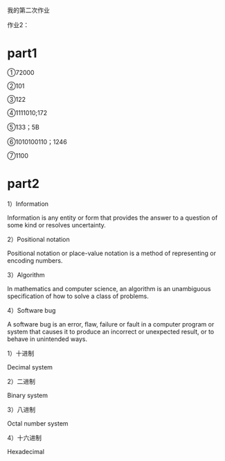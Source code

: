 我的第二次作业

作业2：

# part1
①72000

②101

③122

④1111010;172

⑤133；5B

⑥1010100110；1246

⑦1100


# part2
1）Information

Information is any entity or form that provides the answer to a question of some kind or resolves uncertainty.

2）Positional notation

Positional notation or place-value notation is a method of representing or encoding numbers.

3）Algorithm

In mathematics and computer science, an algorithm is an unambiguous specification of how to solve a class of problems. 

4）Software bug

A software bug is an error, flaw, failure or fault in a computer program or system that causes it to produce an incorrect or unexpected result, or to behave in unintended ways. 

1）十进制

Decimal system

2）二进制

Binary system

3）八进制

Octal number system

4）十六进制

Hexadecimal